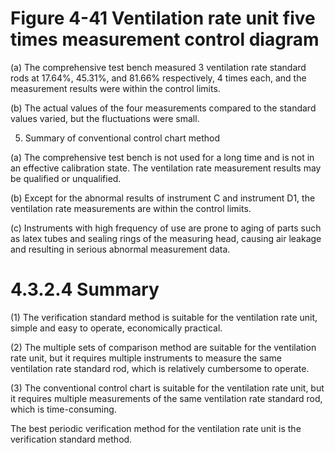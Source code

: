 # Figure 4-41 Ventilation rate unit five times measurement control diagram

(a) The comprehensive test bench measured 3 ventilation rate standard rods at 17.64%, 45.31%, and 81.66% respectively, 4 times each, and the measurement results were within the control limits.

(b) The actual values of the four measurements compared to the standard values varied, but the fluctuations were small.

5. Summary of conventional control chart method

(a) The comprehensive test bench is not used for a long time and is not in an effective calibration state. The ventilation rate measurement results may be qualified or unqualified.

(b) Except for the abnormal results of instrument C and instrument D1, the ventilation rate measurements are within the control limits.

(c) Instruments with high frequency of use are prone to aging of parts such as latex tubes and sealing rings of the measuring head, causing air leakage and resulting in serious abnormal measurement data.

# 4.3.2.4 Summary

(1) The verification standard method is suitable for the ventilation rate unit, simple and easy to operate, economically practical.

(2) The multiple sets of comparison method are suitable for the ventilation rate unit, but it requires multiple instruments to measure the same ventilation rate standard rod, which is relatively cumbersome to operate.

(3) The conventional control chart is suitable for the ventilation rate unit, but it requires multiple measurements of the same ventilation rate standard rod, which is time-consuming.

The best periodic verification method for the ventilation rate unit is the verification standard method.